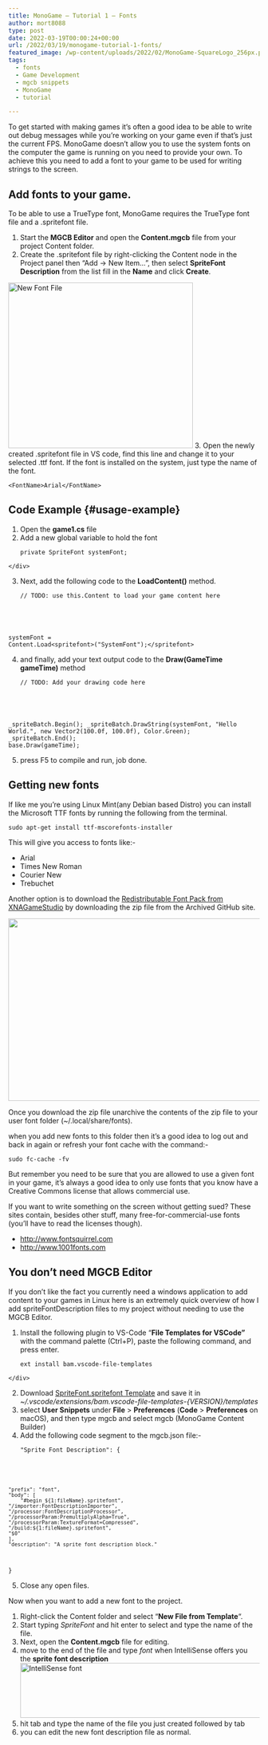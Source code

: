 ```yaml
---
title: MonoGame – Tutorial 1 – Fonts
author: mort8088
type: post
date: 2022-03-19T00:00:24+00:00
url: /2022/03/19/monogame-tutorial-1-fonts/
featured_image: /wp-content/uploads/2022/02/MonoGame-SquareLogo_256px.png
tags:
  - fonts
  - Game Development
  - mgcb snippets
  - MonoGame
  - tutorial

---
```

To get started with making games it&#8217;s often a good idea to be able to write out debug messages while you&#8217;re working on your game even if that&#8217;s just the current FPS. MonoGame doesn&#8217;t allow you to use the system fonts on the computer the game is running on you need to provide your own. To achieve this you need to add a font to your game to be used for writing strings to the screen.

## Add fonts to your game.

To be able to use a TrueType font, MonoGame requires the TrueType font file and a .spritefont file.

  1. Start the **MGCB Editor** and open the **Content.mgcb** file from your project Content folder.
  2. Create the .spritefont file by right-clicking the Content node in the Project panel then &#8220;Add -> New Item&#8230;&#8221;, then select **SpriteFont Description** from the list fill in the **Name** and click **Create**.  
<img decoding="async" loading="lazy" src="https://mort8088.com/wp-content/uploads/2022/03/New-Font-File-SystemFont.png" alt="New Font File" class="size-full wp-image-303 aligncenter" width="370" height="332" srcset="https://mort8088.com/wp-content/uploads/2022/03/New-Font-File-SystemFont.png 370w, https://mort8088.com/wp-content/uploads/2022/03/New-Font-File-SystemFont-300x269.png 300w, https://mort8088.com/wp-content/uploads/2022/03/New-Font-File-SystemFont-150x135.png 150w" sizes="(max-width: 370px) 100vw, 370px" /> 
  3. Open the newly created .spritefont file in VS code, find this line and change it to your selected .ttf font. If the font is installed on the system, just type the name of the font. <div class="hcb_wrap">
      <pre class="prism undefined-numbers lang-html" data-lang="HTML"><code>&lt;FontName&gt;Arial&lt;/FontName&gt;</code></pre>
    </div>

## Code Example {#usage-example}

  1. Open the **game1.cs** file
  2. Add a new global variable to hold the font <div class="hcb_wrap">
      <pre class="prism undefined-numbers lang-csharp" data-lang="C#"><code>private SpriteFont systemFont;</code></pre>
    </div>

  3. Next, add the following code to the **LoadContent()** method. <div class="hcb_wrap">
      <pre class="prism undefined-numbers lang-csharp" data-lang="C#"><code>// TODO: use this.Content to load your game content here
systemFont = Content.Load&lt;spritefont>("SystemFont");&lt;/spritefont></code></pre>
    </div>

  4. and finally, add your text output code to the **Draw(GameTime gameTime)** method <div class="hcb_wrap">
      <pre class="prism undefined-numbers lang-csharp" data-lang="C#"><code>// TODO: Add your drawing code here
_spriteBatch.Begin();
_spriteBatch.DrawString(systemFont, "Hello World.", new Vector2(100.0f, 100.0f), Color.Green);
_spriteBatch.End();
base.Draw(gameTime);</code></pre>
    </div>

  5. press F5 to compile and run, job done.

## Getting new fonts

If like me you&#8217;re using Linux Mint(any Debian based Distro) you can install the Microsoft TTF fonts by running the following from the terminal.

<div class="hcb_wrap">
  <pre class="prism undefined-numbers lang-bash" data-lang="Bash"><code>sudo apt-get install ttf-mscorefonts-installer</code></pre>
</div>

This will give you access to fonts like:-

  * Arial
  * Times New Roman
  * Courier New
  * Trebuchet

Another option is to download the <a href="https://github.com/SimonDarksideJ/XNAGameStudio/wiki/Redistributable-Font-Pack" target="_blank" rel="noopener">Redistributable Font Pack from XNAGameStudio</a> by downloading the zip file from the Archived GitHub site.

<img decoding="async" loading="lazy" src="https://mort8088.com/wp-content/uploads/2022/03/redistfonts.png" alt="" class="aligncenter wp-image-313 size-full" width="801" height="366" srcset="https://mort8088.com/wp-content/uploads/2022/03/redistfonts.png 801w, https://mort8088.com/wp-content/uploads/2022/03/redistfonts-300x137.png 300w, https://mort8088.com/wp-content/uploads/2022/03/redistfonts-150x69.png 150w, https://mort8088.com/wp-content/uploads/2022/03/redistfonts-768x351.png 768w" sizes="(max-width: 801px) 100vw, 801px" /> 

Once you download the zip file unarchive the contents of the zip file to your user font folder (~/.local/share/fonts).

when you add new fonts to this folder then it&#8217;s a good idea to log out and back in again or refresh your font cache with the command:-

<div class="hcb_wrap">
  <pre class="prism undefined-numbers lang-bash" data-lang="Bash"><code>sudo fc-cache -fv</code></pre>
</div>

But remember you need to be sure that you are allowed to use a given font in your game, it&#8217;s always a good idea to only use fonts that you know have a Creative Commons license that allows commercial use.

<p dir="auto">
  If you want to write something on the screen without getting sued? These sites contain, besides other stuff, many free-for-commercial-use fonts (you&#8217;ll have to read the licenses though).
</p>

<ul dir="auto">
  <li>
    <a href="http://www.fontsquirrel.com/" rel="nofollow noopener" target="_blank">http://www.fontsquirrel.com</a>
  </li>
  <li>
    <a href="http://www.1001fonts.com/" rel="nofollow noopener" target="_blank">http://www.1001fonts.com</a>
  </li>
</ul>

## You don&#8217;t need MGCB Editor

If you don&#8217;t like the fact you currently need a windows application to add content to your games in Linux here is an extremely quick overview of how I add spriteFontDescription files to my project without needing to use the MGCB Editor.

  1. Install the following plugin to VS-Code &#8220;**File Templates for VSCode&#8221;** with the command palette (Ctrl+P), <span>paste the following command, and press enter.</span> <div class="hcb_wrap">
      <pre class="prism undefined-numbers lang-plain" data-lang="Plain Text"><code>ext install bam.vscode-file-templates</code></pre>
    </div>

  2. Download [SpriteFont.spritefont Template][1] and save it in _~/.vscode/extensions/bam.vscode-file-templates-{VERSION}/templates_
  3. select **User Snippets** under **File** > **Preferences** (**Code** > **Preferences** on macOS), and then type mgcb and select mgcb (MonoGame Content Builder)
  4. Add the following code segment to the mgcb.json file:- <div class="hcb_wrap">
      <pre class="prism undefined-numbers lang-js" data-lang="JavaScript"><code>"Sprite Font Description": {
	"prefix": "font",
	"body": [
		"#begin ${1:fileName}.spritefont",
	"/importer:FontDescriptionImporter",
	"/processor:FontDescriptionProcessor",
	"/processorParam:PremultiplyAlpha=True",
	"/processorParam:TextureFormat=Compressed",
	"/build:${1:fileName}.spritefont",
	"$0"
	],
	"description": "A sprite font description block."
}</code></pre>
    </div>

  5. Close any open files.

Now when you want to add a new font to the project.

  1. Right-click the Content folder and select &#8220;**New File from Template**&#8220;.
  2. Start typing _SpriteFont_ and hit enter to select and type the name of the file.
  3. Next, open the **Content.mgcb** file for editing.
  4. move to the end of the file and type _font_ when IntelliSense offers you the **sprite font description**<img decoding="async" loading="lazy" src="https://mort8088.com/wp-content/uploads/2022/03/IntelliSense-font.png" alt="IntelliSense font" class="size-full wp-image-309 aligncenter" width="525" height="110" srcset="https://mort8088.com/wp-content/uploads/2022/03/IntelliSense-font.png 525w, https://mort8088.com/wp-content/uploads/2022/03/IntelliSense-font-300x63.png 300w, https://mort8088.com/wp-content/uploads/2022/03/IntelliSense-font-150x31.png 150w" sizes="(max-width: 525px) 100vw, 525px" />
  5. <span>hit tab and type the name of the file you just created followed by tab</span>
  6. you can edit the new font description file as normal.

 [1]: https://github.com/MonoGame/MonoGame/blob/f79c28805103a761e36ca97e16b4cf259010f778/Tools/MonoGame.Content.Builder.Editor/Templates/SpriteFont.spritefont